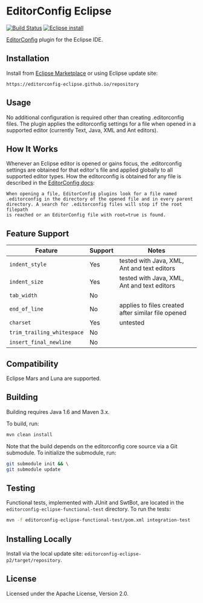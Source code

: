 EditorConfig Eclipse
====================

[![Build Status](https://secure.travis-ci.org/ncjones/editorconfig-eclipse.png)](http://travis-ci.org/ncjones/editorconfig-eclipse)
[![Eclipse install](https://marketplace.eclipse.org/sites/all/modules/custom/marketplace/images/installbutton.png)](http://marketplace.eclipse.org/marketplace-client-intro?mpc_install=2506426)

[EditorConfig] plugin for the Eclipse IDE.


Installation
------------

Install from [Eclipse Marketplace][marketplace] or using Eclipse update site:

    https://editorconfig-eclipse.github.io/repository

Usage
-----

No additional configuration is required other than creating .editorconfig
files. The plugin applies the editorconfig settings for a file when opened in a 
supported editor (currently Text, Java, XML and Ant editors). 


How It Works
------------

Whenever an Eclipse editor is opened or gains focus, the .editorconfig settings
are obtained for that editor's file and applied globally to all supported
editor types. How the editorconfig is obtained for any file is described in the
[EditorConfig docs][EditorConfig]:

    When opening a file, EditorConfig plugins look for a file named
    .editorconfig in the directory of the opened file and in every parent
    directory. A search for .editorconfig files will stop if the root filepath
    is reached or an EditorConfig file with root=true is found.


Feature Support
---------------

| Feature                    | Support | Notes                                       |
|----------------------------|---------|---------------------------------------------|
| `indent_style`             | Yes     | tested with Java, XML, Ant and text editors |
| `indent_size`              | Yes     | tested with Java, XML, Ant and text editors |
| `tab_width`                | No      |                                             |
| `end_of_line`              | No      | applies to files created after similar file opened |
| `charset`                  | Yes     | untested                                    |
| `trim_trailing_whitespace` | No      |                                             |
| `insert_final_newline`     | No      |                                             |


Compatibility
-------------

Eclipse Mars and Luna are supported.


Building
--------

Building requires Java 1.6 and Maven 3.x.

To build, run:

```sh
mvn clean install
```

Note that the build depends on the editorconfig core source via a Git
submodule. To initialize the submodule, run:

```sh
git submodule init && \
git submodule update
```


Testing
-------

Functional tests, implemented with JUnit and SwtBot, are located in the
`editorconfig-eclipse-functional-test` directory. To run the tests:

```sh
mvn -f editorconfig-eclipse-functional-test/pom.xml integration-test
```


Installing Locally
------------------

Install via the local update site: `editorconfig-eclipse-p2/target/repository`.


License
-------

Licensed under the Apache License, Version 2.0.


[marketplace]: https://marketplace.eclipse.org/node/2506426
[EditorConfig]: http://editorconfig.org/
